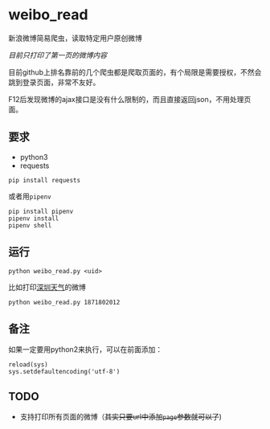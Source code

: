 weibo_read
====

新浪微博简易爬虫，读取特定用户原创微博

*目前只打印了第一页的微博内容*

目前github上排名靠前的几个爬虫都是爬取页面的，有个局限是需要授权，不然会跳到登录页面，非常不友好。

F12后发现微博的ajax接口是没有什么限制的，而且直接返回json，不用处理页面。

## 要求

+ python3
+ requests

```shell
pip install requests
```

或者用`pipenv`

```shell
pip install pipenv
pipenv install
pipenv shell
```

## 运行

```shell
python weibo_read.py <uid>
```

比如打印[深圳天气](https://weibo.com/szmb)的微博

```shell
python weibo_read.py 1871802012
```

## 备注

如果一定要用python2来执行，可以在前面添加：

```shell
reload(sys)
sys.setdefaultencoding('utf-8')
```

## TODO

+ 支持打印所有页面的微博（~~其实只要url中添加`page`参数就可以了~~)
